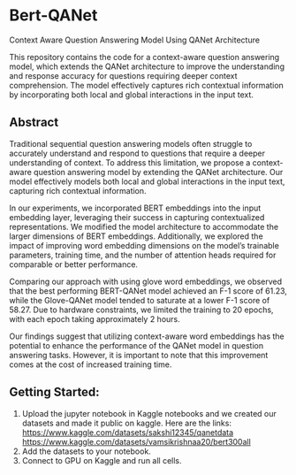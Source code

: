 # Bert-QANet
Context Aware Question Answering Model Using QANet Architecture

This repository contains the code for a context-aware question answering model, which extends the QANet architecture to improve the understanding and response accuracy for questions requiring deeper context comprehension. The model effectively captures rich contextual information by incorporating both local and global interactions in the input text.

## Abstract

Traditional sequential question answering models often struggle to accurately understand and respond to questions that require a deeper understanding of context. To address this limitation, we propose a context-aware question answering model by extending the QANet architecture. Our model effectively models both local and global interactions in the input text, capturing rich contextual information.

In our experiments, we incorporated BERT embeddings into the input embedding layer, leveraging their success in capturing contextualized representations. We modified the model architecture to accommodate the larger dimensions of BERT embeddings. Additionally, we explored the impact of improving word embedding dimensions on the model’s trainable parameters, training time, and the number of attention heads required for comparable or better performance.

Comparing our approach with using glove word embeddings, we observed that the best performing BERT-QANet model achieved an F-1 score of 61.23, while the Glove-QANet model tended to saturate at a lower F-1 score of 58.27. Due to hardware constraints, we limited the training to 20 epochs, with each epoch taking approximately 2 hours.

Our findings suggest that utilizing context-aware word embeddings has the potential to enhance the performance of the QANet model in question answering tasks. However, it is important to note that this improvement comes at the cost of increased training time.

## Getting Started:
1. Upload the jupyter notebook in Kaggle notebooks and we created our datasets and made it public on kaggle. Here are the links: \
https://www.kaggle.com/datasets/sakshi12345/qanetdata 
https://www.kaggle.com/datasets/vamsikrishnaa20/bert300all 
2. Add the datasets to your notebook. 
3. Connect to GPU on Kaggle and run all cells. 
